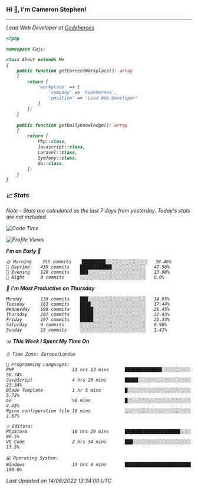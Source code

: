 ### Hi 👋, I'm Cameron Stephen!
<hr>
<p><em>Lead Web Developer at <a href="https://codeheroes.co.uk">Codeheroes</a></p>


```php
<?php

namespace Cajs;

class About extends Me
{
    public function getCurrentWorkplace(): array
    {
        return [
            'workplace' => [
                'company' => 'Codeheroes',
                'position' => 'Lead Web Developer'
            ]
        ];
    }

    public function getDailyKnowledge(): array
    {
        return [
            Php::class,
            Javascript::class,
            Laravel::class,
            Symfony::class,
            Go::class,
        ];
    }
}
```

### 📈 Stats
<p><em>Note - Stats are calculated as the last 7 days from yesterday. Today's stats are not included.</em></p>


<!--START_SECTION:waka-->
![Code Time](http://img.shields.io/badge/Code%20Time-2%2C937%20hrs%2046%20mins-blue)

![Profile Views](http://img.shields.io/badge/Profile%20Views-0-blue)

**I'm an Early 🐤** 

```text
🌞 Morning    355 commits    █████████░░░░░░░░░░░░░░░░   38.46% 
🌆 Daytime    439 commits    ████████████░░░░░░░░░░░░░   47.56% 
🌃 Evening    129 commits    ███░░░░░░░░░░░░░░░░░░░░░░   13.98% 
🌙 Night      0 commits      ░░░░░░░░░░░░░░░░░░░░░░░░░   0.0%

```
📅 **I'm Most Productive on Thursday** 

```text
Monday       138 commits    ███░░░░░░░░░░░░░░░░░░░░░░   14.95% 
Tuesday      161 commits    ████░░░░░░░░░░░░░░░░░░░░░   17.44% 
Wednesday    198 commits    █████░░░░░░░░░░░░░░░░░░░░   21.45% 
Thursday     207 commits    █████░░░░░░░░░░░░░░░░░░░░   22.43% 
Friday       197 commits    █████░░░░░░░░░░░░░░░░░░░░   21.34% 
Saturday     9 commits      ░░░░░░░░░░░░░░░░░░░░░░░░░   0.98% 
Sunday       13 commits     ░░░░░░░░░░░░░░░░░░░░░░░░░   1.41%

```


📊 **This Week I Spent My Time On** 

```text
⌚︎ Time Zone: Europe/London

💬 Programming Languages: 
PHP                      11 hrs 12 mins      ██████████████░░░░░░░░░░░   58.74% 
JavaScript               4 hrs 26 mins       █████░░░░░░░░░░░░░░░░░░░░   23.34% 
Blade Template           1 hr 5 mins         █░░░░░░░░░░░░░░░░░░░░░░░░   5.72% 
Go                       50 mins             █░░░░░░░░░░░░░░░░░░░░░░░░   4.43% 
Nginx configuration file 19 mins             ░░░░░░░░░░░░░░░░░░░░░░░░░   1.67%

🔥 Editors: 
PhpStorm                 16 hrs 29 mins      █████████████████████░░░░   86.5% 
VS Code                  2 hrs 34 mins       ███░░░░░░░░░░░░░░░░░░░░░░   13.5%

💻 Operating System: 
Windows                  19 hrs 4 mins       █████████████████████████   100.0%

```


 Last Updated on 14/06/2022 13:34:00 UTC
<!--END_SECTION:waka-->
